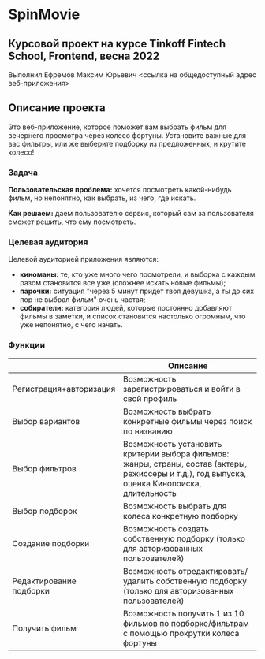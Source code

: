 # SpinMovie

## Курсовой проект на курсе Tinkoff Fintech School, Frontend, весна 2022
Выполнил Ефремов Максим Юрьевич
<ссылка на общедоступный адрес веб-приложения>

## Описание проекта
Это веб-приложение, которое поможет вам выбрать фильм для вечернего просмотра через колесо фортуны. Установите важные для вас фильтры, или же выберите подборку из предложенных, и крутите колесо! 

### Задача

**Пользовательская проблема:** хочется посмотреть какой-нибудь фильм, но непонятно, как выбрать, из чего, где искать.

**Как решаем:** даем пользователю сервис, который сам за пользователя сможет решить, что ему посмотреть. 

### Целевая аудитория

Целевой аудиторией приложения являются:
* **киноманы:** те, кто уже много чего посмотрели, и выборка с каждым разом становится все уже (сложнее искать новые фильмы);
* **парочки:** ситуация "через 5 минут придет твоя девушка, а ты до сих пор не выбрал фильм" очень частая;
* **собиратели:**  категория людей, которые постоянно добавляют фильмы в заметки, и список становится настолько огромным, что уже непонятно, с чего начать.

### Функции

|                |Описание                       |
|----------------|-------------------------------|
|Регистрация+авторизация|Возможность зарегистрироваться и войти в свой профиль|
|Выбор вариантов|Возможность выбрать конкретные фильмы через поиск по названию|
|Выбор фильтров|Возможность установить критерии выбора фильмов: жанры, страны, состав (актеры, режиссеры и т.д.), год выпуска, оценка Кинопоиска, длительность|
|Выбор подборок|Возможность выбрать для колеса конкретную подборку|
|Создание подборки|Возможность создать собственную подборку (только для авторизованных пользователей)|
|Редактирование подборки|Возможность отредактировать/удалить собственную подборку (только для авторизованных пользователей)|
|Получить фильм|Возможность получить 1 из 10 фильмов по подборке/фильтрам с помощью прокрутки колеса фортуны|

